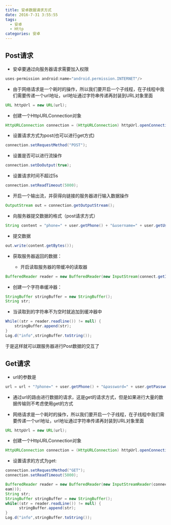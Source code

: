 ```yaml
---
title: 安卓数据请求方式
date: 2016-7-31 3:55:55
tags:
  - 安卓
  - Http
categories: 安卓
---
```


## Post请求

- 安卓要通过向服务器请求需要加入权限

```java
uses-permission android:name="android.permission.INTERNET"/>
```

- 由于网络请求是一个耗时的操作，所以我们要开启一个子线程，在子线程中我们需要传递一个url地址，url地址通过字符串传递再封装到URL对象里面

```java
URL httpUrl = new URL(url);
```

- 创建一个HttpURLConnection对象

```java
HttpURLConnection connection = (HttpURLConnection) httpUrl.openConnection();
```

- 设置请求方式为post(也可以进行get方式)

```java
connection.setRequestMethod("POST");
```

- 设置是否可以进行流操作

```java
connection.setDoOutput(true);
```

- 设置请求时间不超过5s

```java
connection.setReadTimeout(5000);
```

- 开启一个输出流，并获得向链接的服务器进行输入数据操作

```java
OutputStream out = connection.getOutputStream();
```

- 向服务器提交数据的格式（post请求方式）

```java
String content = "phone=" + user.getPhone() + "&username=" + user.getUsernanme() + "&password=" + user.getPassword();
```

- 提交数据

```java
out.write(content.getBytes());
```

- 获取服务器返回的数据：

  - 开启读取服务器的带缓冲的读取器

```java
BufferedReader reader = new BufferedReader(new InputStream(connect.getInputStream()));
```

  - 创建一个字符串缓冲器：

```java
StringBuffer stringBuffer = new StringBuffer();
String str;
```

  - 当读取到的字符串不为空时就追加到缓冲器中

```java
While((str = reader.readline()) != null) {
    stringBuffer.append(str);
}
Log.d("info",stringBuffer.toString());
```

于是这样就可以跟服务器进行Post数据的交互了

## Get请求

- url的参数是

```java
url = url + "?phone=" + user.getPhone() + "&password=" + user.getPassword();
```

- 通过url的路由进行数据的请求，这是get的请求方式，但是如果进行大量的数据传输则不考虑使用get的方式

- 网络请求是一个耗时的操作，所以我们要开启一个子线程，在子线程中我们需要传递一个url地址，url地址通过字符串传递再封装到URL对象里面

```java
URL httpUrl = new URL(url);
```

- 创建一个HttpURLConnection对象

```java
HttpURLConnection connection = (HttpURLConnection) httpUrl.openConnection();
```

- 设置请求的方式为get:

```java
connection.setRequestMethod("GET");
connection.setReadTimeout(5000);

BufferedReader reader = new BufferedReader(new InputStreamReader(connection.getInputStr
eam))); 
String str;
StringBuffer stringBuffer = new StringBuffer();
while((str = reader.readLine()) != null) {
      stringBuffer.append(str);
}
Log.d("info",stringBuffer.toString());
```


